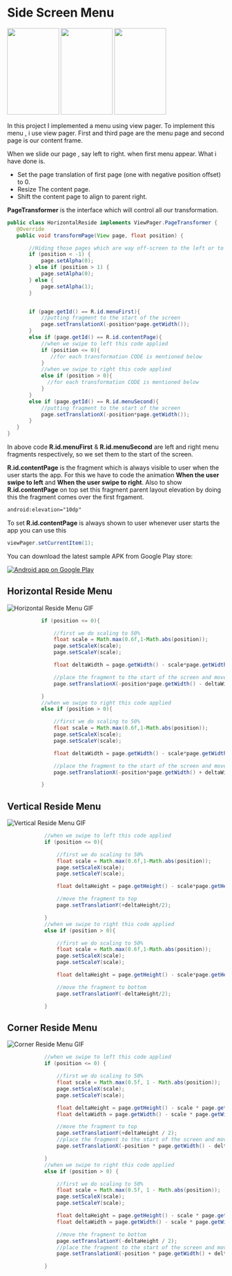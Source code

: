 # Side Screen Menu

<img src="GIFs/horizontal.gif" height="200" width="120"/> <img src="GIFs/vertical.gif" height="200" width="120"/> <img src="GIFs/corner.gif" height="200" width="120"/> 

In this project I implemented a menu using view pager. To implement this menu , i use view pager. First and third page are the menu page and second page is our content frame.

When we slide our page , say left to right. when first menu appear. What i have done is.
 
 * Set the page translation of first page (one with negative position offset) to 0.
 * Resize The content page.
 * Shift the content page to align to parent right.
 
 **PageTransformer** is the interface which will control all our transformation.
 
 ```java
 public class HorizontalReside implements ViewPager.PageTransformer {
    @Override
    public void transformPage(View page, float position) {

        //Hiding those pages which are way off-screen to the left or to the right.
        if (position < -1) {
            page.setAlpha(0);
        } else if (position > 1) {
            page.setAlpha(0);
        } else {
            page.setAlpha(1);
        }


        if (page.getId() == R.id.menuFirst){
            //putting fragment to the start of the screen
            page.setTranslationX(-position*page.getWidth());
        }
        else if (page.getId() == R.id.contentPage){
            //when we swipe to left this code applied
            if (position <= 0){
               //for each transformation CODE is mentioned below
            }
            //when we swipe to right this code applied
            else if (position > 0){
              //for each transformation CODE is mentioned below
            }
        }
        else if (page.getId() == R.id.menuSecond){
            //putting fragment to the start of the screen
            page.setTranslationX(-position*page.getWidth());
        }
    }
}
```
In above code **R.id.menuFirst** & **R.id.menuSecond** are left and right menu fragments respectively, so we set them to the start of the screen.

**R.id.contentPage** is the fragment which is always visible to user when the user starts the app. For this we have to code the animation **When the user swipe to left** and **When the user swipe to right**.
Also to show **R.id.contentPage** on top set this fragment parent layout elevation by doing this the fragment comes over the first frgament.
```xml
android:elevation="10dp"
```
To set **R.id.contentPage** is always shown to user whenever user starts the app you can use this
```java
viewPager.setCurrentItem(1);
```

You can download the latest sample APK from Google Play store:

<a href="https://play.google.com/store/apps/details?id=com.kumar.dipanshu.residemenu">
  <img alt="Android app on Google Play" src="https://developer.android.com/images/brand/en_app_rgb_wo_45.png" />
</a>

 ## Horizontal Reside Menu
 
 ![Horizontal Reside Menu GIF](GIFs/horizontal.gif)
 
 ```java
            if (position <= 0){

                //first we do scaling to 50%
                float scale = Math.max(0.6f,1-Math.abs(position));
                page.setScaleX(scale);
                page.setScaleY(scale);

                float deltaWidth = page.getWidth() - scale*page.getWidth();

                //place the fragment to the start of the screen and move the fragment to left
                page.setTranslationX(-position*page.getWidth() - deltaWidth/2);

            }
            //when we swipe to right this code applied
            else if (position > 0){

                //first we do scaling to 50%
                float scale = Math.max(0.6f,1-Math.abs(position));
                page.setScaleX(scale);
                page.setScaleY(scale);

                float deltaWidth = page.getWidth() - scale*page.getWidth();

                //place the fragment to the start of the screen and move the fragment to right
                page.setTranslationX(-position*page.getWidth() + deltaWidth/2);

            }
```

## Vertical Reside Menu

![Vertical Reside Menu GIF](GIFs/vertical.gif)

```java
            //when we swipe to left this code applied
            if (position <= 0){

                //first we do scaling to 50%
                float scale = Math.max(0.6f,1-Math.abs(position));
                page.setScaleX(scale);
                page.setScaleY(scale);

                float deltaHeight = page.getHeight() - scale*page.getHeight();

                //move the fragment to top
                page.setTranslationY(+deltaHeight/2);

            }
            //when we swipe to right this code applied
            else if (position > 0){

                //first we do scaling to 50%
                float scale = Math.max(0.6f,1-Math.abs(position));
                page.setScaleX(scale);
                page.setScaleY(scale);

                float deltaHeight = page.getHeight() - scale*page.getHeight();

                //move the fragment to bottom
                page.setTranslationY(-deltaHeight/2);

            }
```

## Corner Reside Menu

![Corner Reside Menu GIF](GIFs/corner.gif)

```java
            //when we swipe to left this code applied
            if (position <= 0) {

                //first we do scaling to 50%
                float scale = Math.max(0.5f, 1 - Math.abs(position));
                page.setScaleX(scale);
                page.setScaleY(scale);

                float deltaHeight = page.getHeight() - scale * page.getHeight();
                float deltaWidth = page.getWidth() - scale * page.getWidth();

                //move the fragment to top
                page.setTranslationY(+deltaHeight / 2);
                //place the fragment to the start of the screen and move the fragment to left
                page.setTranslationX(-position * page.getWidth() - deltaWidth / 2);

            }
            //when we swipe to right this code applied
            else if (position > 0) {

                //first we do scaling to 50%
                float scale = Math.max(0.5f, 1 - Math.abs(position));
                page.setScaleX(scale);
                page.setScaleY(scale);

                float deltaHeight = page.getHeight() - scale * page.getHeight();
                float deltaWidth = page.getWidth() - scale * page.getWidth();

                //move the fragment to bottom
                page.setTranslationY(-deltaHeight / 2);
                //place the fragment to the start of the screen and move the fragment to right
                page.setTranslationX(-position * page.getWidth() + deltaWidth / 2);

            }
```

